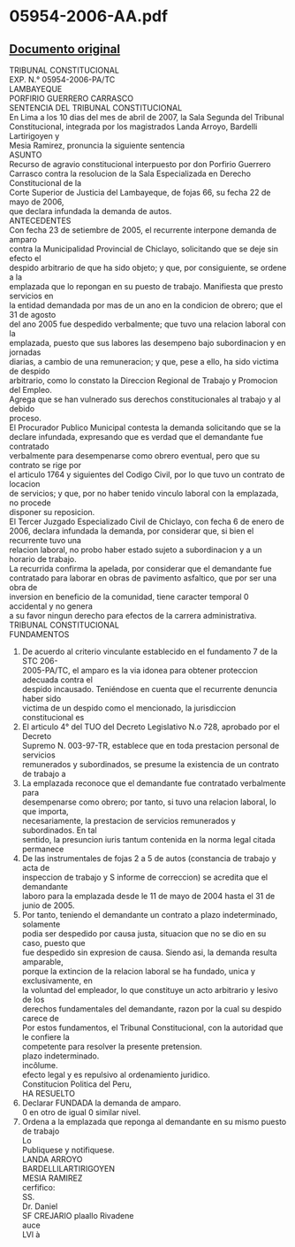 
05954-2006-AA.pdf
=================
  
[Documento original](https://tc.gob.pe/jurisprudencia/2007/05954-2006-AA.pdf)  
---  
TRIBUNAL CONSTITUCIONAL  
EXP. N.° 05954-2006-PA/TC  
LAMBAYEQUE  
PORFIRIO GUERRERO CARRASCO  
SENTENCIA DEL TRIBUNAL CONSTITUCIONAL  
En Lima a los 10 dias del mes de abril de 2007, la Sala Segunda del Tribunal  
Constitucional, integrada por los magistrados Landa Arroyo, Bardelli Lartirigoyen y  
Mesia Ramirez, pronuncia la siguiente sentencia  
ASUNTO  
Recurso de agravio constitucional interpuesto por don Porfirio Guerrero  
Carrasco contra la resolucion de la Sala Especializada en Derecho Constitucional de la  
Corte Superior de Justicia del Lambayeque, de fojas 66, su fecha 22 de mayo de 2006,  
que declara infundada la demanda de autos.  
ANTECEDENTES  
Con fecha 23 de setiembre de 2005, el recurrente interpone demanda de amparo  
contra la Municipalidad Provincial de Chiclayo, solicitando que se deje sin efecto el  
despido arbitrario de que ha sido objeto; y que, por consiguiente, se ordene a la  
emplazada que lo repongan en su puesto de trabajo. Manifiesta que presto servicios en  
la entidad demandada por mas de un ano en la condicion de obrero; que el 31 de agosto  
del ano 2005 fue despedido verbalmente; que tuvo una relacion laboral con la  
emplazada, puesto que sus labores las desempeno bajo subordinacion y en jornadas  
diarias, a cambio de una remuneracion; y que, pese a ello, ha sido victima de despido  
arbitrario, como lo constato la Direccion Regional de Trabajo y Promocion del Empleo.  
Agrega que se han vulnerado sus derechos constitucionales al trabajo y al debido  
proceso.  
El Procurador Publico Municipal contesta la demanda solicitando que se la  
declare infundada, expresando que es verdad que el demandante fue contratado  
verbalmente para desempenarse como obrero eventual, pero que su contrato se rige por  
el articulo 1764 y siguientes del Codigo Civil, por lo que tuvo un contrato de locacion  
de servicios; y que, por no haber tenido vinculo laboral con la emplazada, no procede  
disponer su reposicion.  
El Tercer Juzgado Especializado Civil de Chiclayo, con fecha 6 de enero de  
2006, declara infundada la demanda, por considerar que, si bien el recurrente tuvo una  
relacion laboral, no probo haber estado sujeto a subordinacion y a un horario de trabajo.  
La recurrida confirma la apelada, por considerar que el demandante fue  
contratado para laborar en obras de pavimento asfaltico, que por ser una obra de  
inversion en beneficio de la comunidad, tiene caracter temporal 0 accidental y no genera  
a su favor ningun derecho para efectos de la carrera administrativa.  
TRIBUNAL CONSTITUCIONAL  
FUNDAMENTOS  
1. De acuerdo al criterio vinculante establecido en el fundamento 7 de la STC 206-  
2005-PA/TC, el amparo es la via idonea para obtener proteccion adecuada contra el  
despido incausado. Teniéndose en cuenta que el recurrente denuncia haber sido  
victima de un despido como el mencionado, la jurisdiccion constitucional es  
2. El articulo 4° del TUO del Decreto Legislativo N.o 728, aprobado por el Decreto  
Supremo N. 003-97-TR, establece que en toda prestacion personal de servicios  
remunerados y subordinados, se presume la existencia de un contrato de trabajo a  
3. La emplazada reconoce que el demandante fue contratado verbalmente para  
desempenarse como obrero; por tanto, si tuvo una relacion laboral, lo que importa,  
necesariamente, la prestacion de servicios remunerados y subordinados. En tal  
sentido, la presuncion iuris tantum contenida en la norma legal citada permanece  
4. De las instrumentales de fojas 2 a 5 de autos (constancia de trabajo y acta de  
inspeccion de trabajo y S informe de correccion) se acredita que el demandante  
laboro para la emplazada desde le 11 de mayo de 2004 hasta el 31 de junio de 2005.  
5. Por tanto, teniendo el demandante un contrato a plazo indeterminado, solamente  
podia ser despedido por causa justa, situacion que no se dio en su caso, puesto que  
fue despedido sin expresion de causa. Siendo asi, la demanda resulta amparable,  
porque la extincion de la relacion laboral se ha fundado, unica y exclusivamente, en  
la voluntad del empleador, lo que constituye un acto arbitrario y lesivo de los  
derechos fundamentales del demandante, razon por la cual su despido carece de  
Por estos fundamentos, el Tribunal Constitucional, con la autoridad que le confiere la  
competente para resolver la presente pretension.  
plazo indeterminado.  
incôlume.  
efecto legal y es repulsivo al ordenamiento juridico.  
Constitucion Politica del Peru,  
HA RESUELTO  
1. Declarar FUNDADA la demanda de amparo.  
0 en otro de igual 0 similar nivel.  
2. Ordena a la emplazada que reponga al demandante en su mismo puesto de trabajo  
Lo  
Publiquese y notifiquese.  
LANDA ARROYO  
BARDELLILARTIRIGOYEN  
MESIA RAMIREZ  
cerfifico:  
SS.  
Dr. Daniel  
SF CREJARIO plaallo Rivadene  
auce  
LVl à